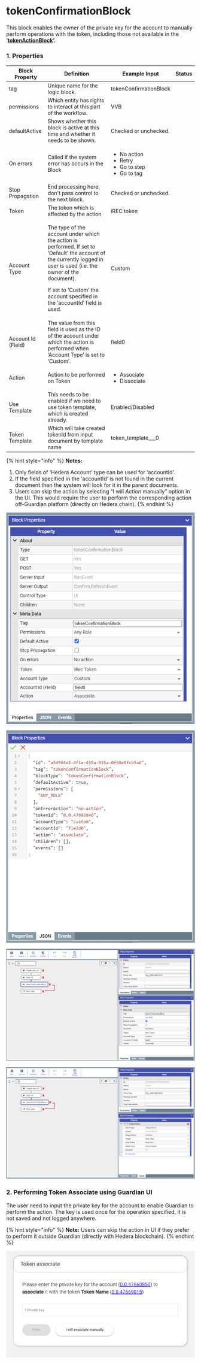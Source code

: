 # tokenConfirmationBlock

This block enables the owner of the private key for the account to manually perform operations with the token, including those not available in the ‘[**tokenActionBlock**](tokenactionblock.md)**’.**

### **1. Properties**

| Block Property     | Definition                                                                                                                                                                                                                                                     | Example Input                                                                  | Status |
| ------------------ | -------------------------------------------------------------------------------------------------------------------------------------------------------------------------------------------------------------------------------------------------------------- | ------------------------------------------------------------------------------ | ------ |
| tag                | Unique name for the logic block.                                                                                                                                                                                                                               | tokenConfirmationBlock                                                         |        |
| permissions        | Which entity has rights to interact at this part of the workflow.                                                                                                                                                                                              | VVB                                                                            |        |
| defaultActive      | Shows whether this block is active at this time and whether it needs to be shown.                                                                                                                                                                              | Checked or unchecked.                                                          |        |
| On errors          | Called if the system error has occurs in the Block                                                                                                                                                                                                             | <ul><li>No action</li><li>Retry</li><li>Go to step</li><li>Go to tag</li></ul> |        |
| Stop Propagation   | End processing here, don't pass control to the next block.                                                                                                                                                                                                     | Checked or unchecked.                                                          |        |
| Token              | The token which is affected by the action                                                                                                                                                                                                                      | iREC token                                                                     |        |
| Account Type       | <p>The type of the account under which the action is performed. If set to ‘Default’ the account of the currently logged in user is used (i.e. the owner of the document).</p><p>If set to ‘Custom’ the account specified in the ‘accountId’ field is used.</p> | Custom                                                                         |        |
| Account Id (Field) | The value from this field is used as the ID of the account under which the action is performed when ‘Account Type’ is set to ‘Custom’.                                                                                                                         | field0                                                                         |        |
| Action             | Action to be performed on Token                                                                                                                                                                                                                                | <ul><li>Associate</li><li>Dissociate</li></ul>                                 |        |
| Use Template       | This needs to be enabled if we need to use token template, which is created already.                                                                                                                                                                           | Enabled/Disabled                                                               |        |
| Token Template     | Which will take created tokenId from input document by template name                                                                                                                                                                                           | token\_template_\__0                                                           |        |



{% hint style="info" %}
**Notes:**

1. Only fields of ‘Hedera Account’ type can be used for ‘accountId’.
2. If the field specified in the ‘accountId’ is not found in the current document then the system will look for it in the parent documents.
3. Users can skip the action by selecting “I will _Action_ manually” option in the UI. This would require the user to perform the corresponding action off-Guardian platform (directly on Hedera chain).
{% endhint %}

![Block Properties](<../.gitbook/assets/image (6) (4).png>)

![JSON View of the Block](<../.gitbook/assets/image (9) (3).png>)

![Configuring tokenConfirmationBlock](<../.gitbook/assets/image (1) (3) (1).png>)

![Creating Event to move to next step](<../.gitbook/assets/image (8) (2).png>)

### 2. Performing Token Associate using Guardian UI

The user need to input the private key for the account to enable Guardian to perform the action. The key is used once for the operation specified, it is not saved and not logged anywhere.

{% hint style="info" %}
**Note:** Users can skip the action in UI if they prefer to perform it outside Guardian (directly with Hedera blockchain).
{% endhint %}

![](<../.gitbook/assets/image (17) (2).png>)
